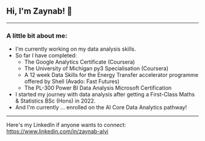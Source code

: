 ## Hi, I'm Zaynab! 👋
-------
### A little bit about me:
- I'm currently working on my data analysis skills.
- So far I have completed:
    - The Google Analytics Certificate (Coursera)
    - The University of Michigan py3 Specialisation (Coursera)
    - A 12 week Data Skills for the Energy Transfer accelerator programme offered by Shell (Avado: Fast Futures)
    - The PL-300 Power BI Data Analysis Microsoft Certification
-  I started my journey with data analysis after getting a First-Class Maths & Statistics BSc (Hons) in 2022.
-  And I'm currently ... enrolled on the AI Core Data Analytics pathway!

-------
Here's my LinkedIn if anyone wants to connect: https://www.linkedin.com/in/zaynab-alvi
